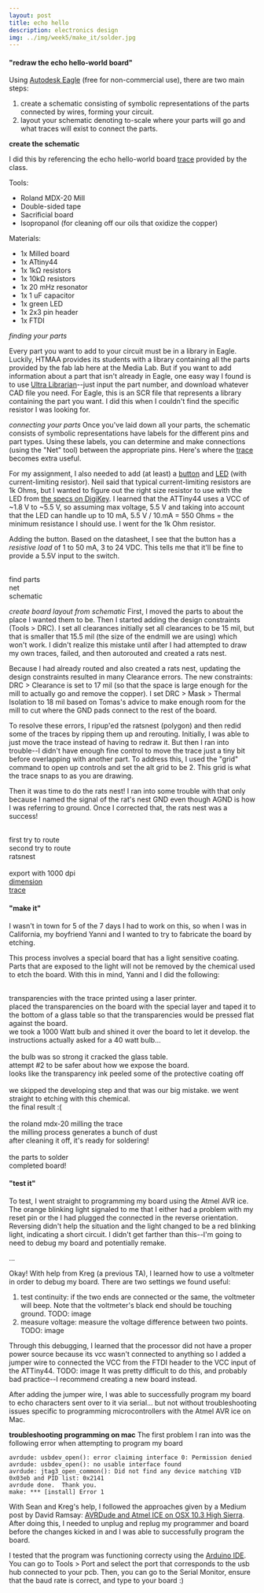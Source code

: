 ```yaml
---
layout: post
title: echo hello
description: electronics design
img: ../img/week5/make_it/solder.jpg
---
```

#### "redraw the echo hello-world board"
Using [Autodesk Eagle](https://www.autodesk.com/products/eagle/free-download) (free for non-commercial use), there are two main steps:
1) create a schematic consisting of symbolic representations of the parts connected by wires, forming your circuit.
2) layout your schematic denoting to-scale where your parts will go and what traces will exist to connect the parts.

**create the schematic**

I did this by referencing the echo hello-world board [trace](http://academy.cba.mit.edu/classes/embedded_programming/hello.ftdi.44.png) provided by the class.

Tools:

* Roland MDX-20 Mill
* Double-sided tape
* Sacrificial board
* Isopropanol (for cleaning off our oils that oxidize the copper)

Materials:

* 1x Milled board
* 1x ATtiny44
* 1x 1kΩ resistors
* 1x 10kΩ resistors
* 1x 20 mHz resonator
* 1x 1 uF capacitor
* 1x green LED
* 1x 2x3 pin header
* 1x FTDI

_finding your parts_

Every part you want to add to your circuit must be in a library in Eagle. Luckily, HTMAA provides its students with a library containing all the parts provided by the fab lab here at the Media Lab. But if you want to add information about a part that isn't already in Eagle, one easy way I found is to use [Ultra Librarian](https://www.ultralibrarian.com/?utm_source=digikey.ultralibrarian.com&utm_medium=ownedmedia&utm_campaign=App%20Referral)--just input the part number, and download whatever CAD file you need. For Eagle, this is an SCR file that represents a library containing the part you want. I did this when I couldn't find the specific resistor I was looking for.

_connecting your parts_
Once you've laid down all your parts, the schematic consists of symbolic representations have labels for the different pins and part types. Using these labels, you can determine and make connections (using the "Net" tool) between the appropriate pins. Here's where the [trace](http://academy.cba.mit.edu/classes/embedded_programming/hello.ftdi.44.png) becomes extra useful.

For my assignment, I also needed to add (at least) a [button](https://www.digikey.com/product-detail/en/B3SN-3112P/SW262CT-ND/60835?utm_campaign=buynow&WT.z_cid=ref_octopart_dkc_buynow&utm_medium=aggregator&curr=usd&site=us&utm_source=octopart) and [LED](https://www.digikey.com/products/en?keywords=160-1169-1-ND%09) (with current-limiting resistor). Neil said that typical current-limiting resistors are 1k Ohms, but I wanted to figure out the right size resistor to use with the LED from [the specs on DigiKey](https://www.digikey.com/products/en?keywords=160-1169-1-ND%09). I learned that the ATTiny44 uses a VCC of ~1.8 V to ~5.5 V, so assuming max voltage, 5.5 V and taking into account that the LED can handle up to 10 mA, 5.5 V / 10.mA = 550 Ohms = the minimum resistance I should use. I went for the 1k Ohm resistor.

Adding the button. Based on the datasheet, I see that the button has a _resistive load_ of 1 to 50 mA, 3 to 24 VDC. This tells me that it'll be fine to provide a 5.5V input to the switch.

<div class="img_row">
	<img class="col one" src="{{ site.baseurl }}/img/week5/1_0_find_parts.jpg" alt="" title=""/>
	<img class="col one" src="{{ site.baseurl }}/img/week5/2_parts_net.jpg" alt="" title=""/>
	<img class="col one" src="{{ site.baseurl }}/img/week5/3_schematic_brd.jpg" alt="" title=""/>
</div>
<div class="col one caption">
	find parts
</div>
<div class="col one caption">
	net
</div>
<div class="col one caption">
	schematic
</div>

_create board layout from schematic_
First, I moved the parts to about the place I wanted them to be. Then I started adding the design constraints (Tools > DRC). I set all clearances initially set all clearances to be 15 mil, but that is smaller that 15.5 mil (the size of the endmill we are using) which won't work. I didn't realize this mistake until after I had attempted to draw my own traces, failed, and then autorouted and created a rats nest.

Because I had already routed and also created a rats nest, updating the design constraints resulted in many Clearance errors. The new constraints: DRC > Clearance is set to 17 mil (so that the space is large enough for the mill to actually go and remove the copper). I set DRC > Mask > Thermal Isolation to 18 mil based on Tomas's advice to make enough room for the mill to cut where the GND pads connect to the rest of the board.

To resolve these errors, I ripup'ed the ratsnest (polygon) and then redid some of the traces by ripping them up and rerouting. Initially, I was able to just move the trace instead of having to redraw it. But then I ran into trouble--I didn't have enough fine control to move the trace just a tiny bit before overlapping with another part. To address this, I used the "grid" command to open up controls and set the alt grid to be 2. This grid is what the trace snaps to as you are drawing.

Then it was time to do the rats nest! I ran into some trouble with that only because I named the signal of the rat's nest GND even though AGND is how I was referring to ground. Once I corrected that, the rats nest was a success!

<div class="img_row">
	<img class="col one" src="{{ site.baseurl }}/img/week5/4_route_iter1.jpg" alt="" title=""/>
	<img class="col one" src="{{ site.baseurl }}/img/week5/4_route_iter2.jpg" alt="" title=""/>
	<img class="col one" src="{{ site.baseurl }}/img/week5/5_ratsnest.jpg" alt="" title=""/>
</div>
<div class="col one caption">
	first try to route
</div>
<div class="col one caption">
	second try to route
</div>
<div class="col one caption">
	ratsnest
</div>

<div class="img_row">
	<img class="col one" src="{{ site.baseurl }}/img/week5/6_export.jpg" alt="" title=""/>
	<img class="col one" src="{{ site.baseurl }}/img/week5/finalfinal_dimension.png" alt="" title="" href="{{ site.baseurl }}/img/week5/finalfinal_dimension.png"/>
	<img class="col one" src="{{ site.baseurl }}/img/week5/finalfinal_trace.png" alt="" title=""/>
</div>
<div class="col one caption">
	export with 1000 dpi
</div>
<div class="col one caption">
	<a href="{{ site.baseurl }}/img/week5/finalfinal_dimension.png">dimension</a>
</div>
<div class="col one caption">
	<a href="{{ site.baseurl }}/img/week5/finalfinal_trace.png">trace</a>
</div>

#### "make it"
I wasn't in town for 5 of the 7 days I had to work on this, so when I was in California, my boyfriend Yanni and I wanted to try to fabricate the board by etching.

This process involves a special board that has a light sensitive coating. Parts that are exposed to the light will not be removed by the chemical used to etch the board. With this in mind, Yanni and I did the following:

<div class="img_row">
	<img class="col one" src="{{ site.baseurl }}/img/week5/1.jpg" alt="" title=""/>
	<img class="col one" src="{{ site.baseurl }}/img/week5/2.jpg" alt="" title=""/>
	<img class="col one" src="{{ site.baseurl }}/img/week5/3.jpg" alt="" title=""/>
</div>
<div class="col one caption">
	transparencies with the trace printed using a laser printer.
</div>
<div class="col one caption">
	placed the transparencies on the board with the special layer and taped it to the bottom of a glass table so that the transparencies would be pressed flat against the board.
</div>
<div class="col one caption">
	we took a 1000 Watt bulb and shined it over the board to let it develop. the instructions actually asked for a 40 watt bulb...
</div>

<div class="img_row">
	<img class="col one" src="{{ site.baseurl }}/img/week5/4.jpg" alt="" title=""/>
	<img class="col one" src="{{ site.baseurl }}/img/week5/5.jpg" alt="" title=""/>
	<img class="col one" src="{{ site.baseurl }}/img/week5/6.jpg" alt="" title=""/>
</div>
<div class="col one caption">
	the bulb was so strong it cracked the glass table.
</div>
<div class="col one caption">
	attempt #2 to be safer about how we expose the board.
</div>
<div class="col one caption">
	looks like the transparency ink peeled some of the protective coating off
</div>

<div class="img_row">
	<img class="col one" src="{{ site.baseurl }}/img/week5/7.jpg" alt="" title=""/>
	<img class="col one" src="{{ site.baseurl }}/img/week5/8.jpg" alt="" title=""/>
	<img class="col one" src="{{ site.baseurl }}/img/week5/none.jpg" alt="" title=""/>
</div>
<div class="col one caption">
	we skipped the developing step and that was our big mistake. we went straight to etching with this chemical.
</div>
<div class="col one caption">
	the final result :(
</div>

<div class="img_row">
	<img class="col one" src="{{ site.baseurl }}/img/week5/make_it/mill.jpg" alt="" title=""/>
	<img class="col one" src="{{ site.baseurl }}/img/week5/make_it/trace_mill.jpg" alt="" title=""/>
	<img class="col one" src="{{ site.baseurl }}/img/week5/make_it/final_product.jpg" alt="" title=""/>
</div>
<div class="col one caption">
	the roland mdx-20 milling the trace
</div>
<div class="col one caption">
	the milling process generates a bunch of dust
</div>
<div class="col one caption">
	after cleaning it off, it's ready for soldering!
</div>

<div class="img_row">
	<img class="col one" src="{{ site.baseurl }}/img/week5/make_it/parts.jpg" alt="" title=""/>
	<img class="col one" src="{{ site.baseurl }}/img/week5/make_it/solder.jpg" alt="" title=""/>
	<img class="col one" src="{{ site.baseurl }}/img/week5/make_it/none.jpg" alt="" title=""/>
</div>
<div class="col one caption">
	the parts to solder
</div>
<div class="col two caption">
	completed board!
</div>


#### "test it"

To test, I went straight to programming my board using the Atmel AVR ice. The orange blinking light signaled to me that I either had a problem with my reset pin or the I had plugged the connected in the reverse orientation. Reversing didn't help the situation and the light changed to be a red blinking light, indicating a short circuit. I didn't get farther than this--I'm going to need to debug my board and potentially remake.

...

Okay! With help from Kreg (a previous TA), I learned how to use a voltmeter in order to debug my board. There are two settings we found useful:
1. test continuity: if the two ends are connected or the same, the voltmeter will beep. Note that the voltmeter's black end should be touching ground.
TODO: image
2. measure voltage: measure the voltage difference between two points.
TODO: image

Through this debugging, I learned that the processor did not have a proper power source because its vcc wasn't connected to anything so I added a jumper wire to connected the VCC from the FTDI header to the VCC input of the ATTiny44.
TODO: image
It was pretty difficult to do this, and probably bad practice--I recommend creating a new board instead.

After adding the jumper wire, I was able to successfully program my board to echo characters sent over to it via serial... but not without troubleshooting issues specific to programming microcontrollers with the Atmel AVR ice on Mac.

__troubleshooting programming on mac__
The first problem I ran into was the following error when attempting to program my board

	avrdude: usbdev_open(): error claiming interface 0: Permission denied
	avrdude: usbdev_open(): no usable interface found
	avrdude: jtag3_open_common(): Did not find any device matching VID 0x03eb and PID list: 0x2141
	avrdude done.  Thank you.
	make: *** [install] Error 1

With Sean and Kreg's help, I followed the approaches given by a Medium post by David Ramsay: [AVRDude and Atmel ICE on OSX 10.3 High Sierra](https://medium.com/@davidramsay/avrdude-and-atmel-ice-on-osx-10-3-high-sierra-a0185b4e280a). After doing this, I needed to unplug and replug my programmer and board before the changes kicked in and I was able to successfully program the board.

I tested that the program was functioning correcty using the [Arduino IDE](https://www.arduino.cc/en/Main/Software). You can go to Tools > Port and select the port that corresponds to the usb hub connected to your pcb. Then, you can go to the Serial Monitor, ensure that the baud rate is correct, and type to your board :)




